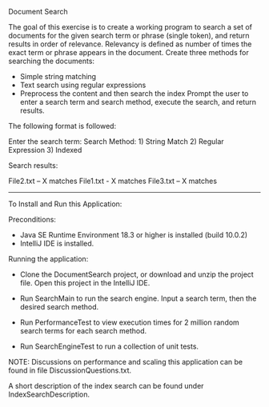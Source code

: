 Document Search

The goal of this exercise is to create a working program to search a set
of documents for the given search term or phrase (single token), and
return results in order of relevance.
Relevancy is defined as number of times the exact term or phrase
appears in the document.
Create three methods for searching the documents:
- Simple string matching
- Text search using regular expressions
- Preprocess the content and then search the index
Prompt the user to enter a search term and search method, execute
the search, and return results. 

The following format is followed:

Enter the search term: <user enters search term>
Search Method: 1) String Match 2) Regular Expression 3) Indexed

Search results:

File2.txt – X matches
File1.txt - X matches
File3.txt – X matches

_____________

To Install and Run this Application: 

Preconditions:
- Java SE Runtime Environment 18.3 or higher is installed (build 10.0.2)
- IntelliJ IDE is installed.

Running the application:
- Clone the DocumentSearch project, or download and unzip the project file. Open this project in the IntelliJ IDE.

- Run SearchMain to run the search engine. Input a search term, then the desired search method.

- Run PerformanceTest to view execution times for 2 million random search terms for each search method.

- Run SearchEngineTest to run a collection of unit tests.

NOTE:
Discussions on performance and scaling this application can be found in file DiscussionQuestions.txt.

A short description of the index search can be found under IndexSearchDescription.